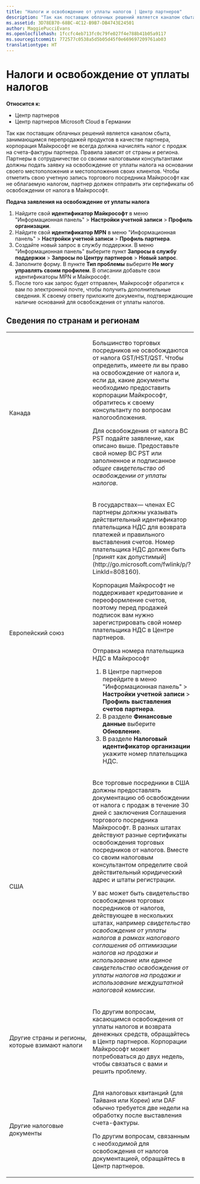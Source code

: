 ```yaml
---
title: "Налоги и освобождение от уплаты налогов | Центр партнеров"
description: "Так как поставщик облачных решений является каналом сбыта, занимающимся перепродажей продуктов в качестве партнера, корпорация Майкрософт не всегда должна начислять налог с продаж на счета-фактуры партнера."
ms.assetid: 3D78EB70-68BC-4C12-B9B7-DB4743E24501
author: MaggiePucciEvans
ms.openlocfilehash: 1fccfc4eb713fc0c79fe027f4e788b41b05a9117
ms.sourcegitcommit: 772577c0538a5d5b05d45f0e669697209761ab03
translationtype: HT
---
```

# <a name="tax-and-tax-exemptions"></a>Налоги и освобождение от уплаты налогов

**Относится к:**

-  Центр партнеров
-  Центр партнеров Microsoft Cloud в Германии

Так как поставщик облачных решений является каналом сбыта, занимающимся перепродажей продуктов в качестве партнера, корпорация Майкрософт не всегда должна начислять налог с продаж на счета-фактуры партнера. Правила зависят от страны и региона. Партнеры в сотрудничестве со своими налоговыми консультантами должны подать заявку на освобождение от уплаты налога на основании своего местоположения и местоположения своих клиентов. Чтобы отметить свою учетную запись торгового посредника Майкрософт как не облагаемую налогом, партнер должен отправить эти сертификаты об освобождении от налога в Майкрософт.

**Подача заявления на освобождение от уплаты налога**

1.  Найдите свой **идентификатор Майкрософт** в меню "Информационная панель" &gt; **Настройки учетной записи** &gt; **Профиль организации**.
2.  Найдите свой **идентификатор MPN** в меню "Информационная панель" &gt; **Настройки учетной записи** &gt; **Профиль партнера**.
3.  Создайте новый запрос в службу поддержки. В меню "Информационная панель" выберите пункт **Запросы в службу поддержки** &gt; **Запросы по Центру партнеров** &gt; **Новый запрос**.
4.  Заполните форму. В пункте **Тип проблемы** выберите **Не могу управлять своим профилем**. В описании добавьте свои идентификаторы MPN и Майкрософт.
5.  После того как запрос будет отправлен, Майкрософт обратится к вам по электронной почте, чтобы получить дополнительные сведения. К своему ответу приложите документы, подтверждающие наличие оснований для освобождения от уплаты налогов.

## <a name="details-by-countryregion"></a>Сведения по странам и регионам


<table>
<colgroup>
<col width="50%" />
<col width="50%" />
</colgroup>
<tbody>
<tr class="odd">
<td>Канада</td>
<td><p>Большинство торговых посредников не освобождаются от налога GST/HST/QST. Чтобы определить, имеете ли вы право на освобождение от налога и, если да, какие документы необходимо предоставить корпорации Майкрософт, обратитесь к своему консультанту по вопросам налогообложения.</p>
<p>Для освобождения от налога BC PST подайте заявление, как описано выше. Предоставьте свой номер BC PST или заполненное и подписанное <em>общее свидетельство об освобождении от уплаты налогов</em>.</p></td>
</tr>
<tr class="even">
<td>Европейский союз</td>
<td><p>В государствах— членах ЕС партнеры должны указывать действительный идентификатор плательщика НДС для возврата платежей и правильного выставления счетов. Номер плательщика НДС должен быть [принят как допустимый](http://go.microsoft.com/fwlink/p/?LinkId=808160).</p>
<p>Корпорация Майкрософт не поддерживает кредитование и переоформление счетов, поэтому перед продажей подписок вам нужно зарегистрировать свой номер плательщика НДС в Центре партнеров.</p>
<p>Отправка номера плательщика НДС в Майкрософт</strong></p>
<ol>
<li>В Центре партнеров перейдите в меню "Информационная панель" &gt; <strong>Настройки учетной записи</strong> &gt; <strong>Профиль выставления счетов партнера</strong>.</li>
<li>В разделе <strong>Финансовые данные</strong> выберите <strong>Обновление</strong>.</li>
<li>В разделе <strong>Налоговый идентификатор организации</strong> укажите номер плательщика НДС.</li>
</ol></td>
</tr>
<tr class="odd">
<td>США</td>
<td><p>Все торговые посредники в США должны предоставлять документацию об освобождении от налога с продаж в течение 30 дней с заключения Соглашения торгового посредника Майкрософт. В разных штатах действуют разные сертификаты освобождения торговых посредников от налогов. Вместе со своим налоговым консультантом определите свой действительный юридический адрес и штаты регистрации.</p>
<p>У вас может быть свидетельство освобождения торговых посредников от налогов, действующее в нескольких штатах, например <em>свидетельство освобождения от уплаты налогов в рамках налогового соглашения об оптимизации налогов на продажи и использование</em> или <em>единое свидетельство освобождения от уплаты налогов на продажи и использование междуштатной налоговой комиссии</em>.</p></td>
</tr>
<tr class="even">
<td>Другие страны и регионы, которые взимают налоги</td>
<td><p>По другим вопросам, касающимся освобождения от уплаты налогов и возврата денежных средств, обращайтесь в Центр партнеров. Корпорации Майкрософт может потребоваться до двух недель, чтобы связаться с вами и решить проблему.</p></td>
</tr>
<tr class="odd">
<td>Другие налоговые документы</td>
<td><p>Для налоговых квитанций (для Тайваня или Кореи) или DAF обычно требуется две недели на обработку после выставления счета-фактуры.</p>
<p>По другим вопросам, связанным с необходимой для освобождения от налогов документацией, обращайтесь в Центр партнеров.</p></td>
</tr>
</tbody>
</table>

 

 

 



